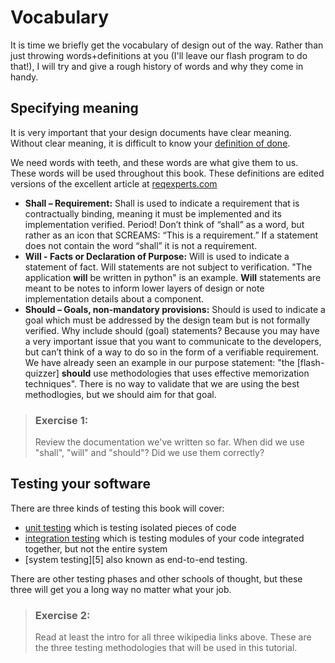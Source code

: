 # Vocabulary

It is time we briefly get the vocabulary of design out of the way. Rather than
just throwing words+definitions at you (I'll leave our flash program to do
that!), I will try and give a rough history of words and why they come in handy.

## Specifying meaning
It is very important that your design documents have clear meaning. Without
clear meaning, it is difficult to know your [definition of done][1].

We need words with teeth, and these words are what give them to us. These words will
be used throughout this book. These definitions are edited versions of the excellent article at
[reqexperts.com][2]
- **Shall – Requirement:**  Shall is used to indicate a requirement that is contractually
	binding, meaning it must be implemented and its implementation verified.
	Period!  Don’t think of “shall” as a word, but rather as an icon that SCREAMS:
	“This is a requirement.”  If a statement does not contain the word “shall” it
	is not a requirement.
- **Will - Facts or Declaration of Purpose:** Will is used to indicate a
	statement of fact.  Will statements are not subject to verification.
	"The application **will** be written in python" is an example.
    **Will** statements are meant to be notes to inform lower layers
    of design or note implementation details about a component.
- **Should – Goals, non-mandatory provisions:** Should is used to indicate a
	goal which must be addressed by the design team but is not formally
	verified. Why include should (goal) statements? Because you may have a very
	important issue that you want to communicate to the developers, but can’t
	think of a way to do so in the form of a verifiable requirement. We have
	already seen an example in our purpose statement: "the [flash-quizzer]
	**should** use methodologies that uses effective memorization techniques".
	There is no way to validate that we are using the best methodlogies, but
	we should aim for that goal.

> ### Exercise 1:
> Review the documentation we've written so far. When did we use "shall",
> "will" and "should"? Did we use them correctly?

## Testing your software
There are three kinds of testing this book will cover:
- [unit testing][3] which is testing isolated pieces of code
- [integration testing][4] which is testing modules of your code integrated
	together, but not the entire system
- [system testing][5] also known as end-to-end testing.

There are other testing phases and other schools of thought, but these three
will get you a long way no matter what your job.

> ### Exercise 2:
> Read at least the intro for all three wikipedia links above.
> These are the three testing methodologies that will be used in this
> tutorial.

[1]: https://www.agilealliance.org/glossary/definition-of-done/
[2]: http://reqexperts.com/blog/2012/10/using-the-correct-terms-shall-will-should/
[2]: https://en.wikipedia.org/wiki/Unit_testing
[3]: https://en.wikipedia.org/wiki/Integration_testing
[4]: https://en.wikipedia.org/wiki/System_testing
